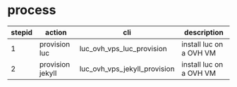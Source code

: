 # process

|stepid|action|cli|description|
|-|-|-|-|
|1|provision luc|luc_ovh_vps_luc_provision|install luc on a OVH VM|
|2|provision jekyll|luc_ovh_vps_jekyll_provision|install luc on a OVH VM|
